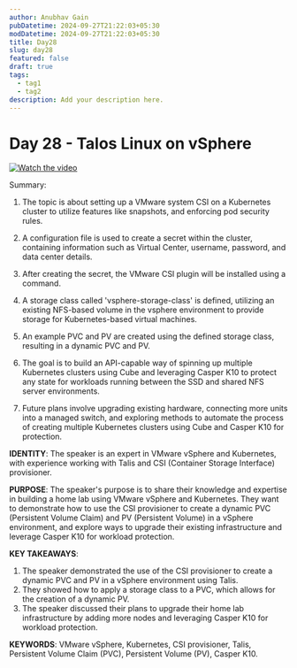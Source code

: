 ```yaml
---
author: Anubhav Gain
pubDatetime: 2024-09-27T21:22:03+05:30
modDatetime: 2024-09-27T21:22:03+05:30
title: Day28
slug: day28
featured: false
draft: true
tags:
  - tag1
  - tag2
description: Add your description here.
---
```


# Day 28 - Talos Linux on vSphere

[![Watch the video](/thumbnails/day28.png)](https://www.youtube.com/watch?v=9y7m0PgW2UM)

Summary:

1. The topic is about setting up a VMware system CSI on a Kubernetes cluster to utilize features like snapshots, and enforcing pod security rules.

2. A configuration file is used to create a secret within the cluster, containing information such as Virtual Center, username, password, and data center details.

3. After creating the secret, the VMware CSI plugin will be installed using a command.

4. A storage class called 'vsphere-storage-class' is defined, utilizing an existing NFS-based volume in the vsphere environment to provide storage for Kubernetes-based virtual machines.

5. An example PVC and PV are created using the defined storage class, resulting in a dynamic PVC and PV.

6. The goal is to build an API-capable way of spinning up multiple Kubernetes clusters using Cube and leveraging Casper K10 to protect any state for workloads running between the SSD and shared NFS server environments.

7. Future plans involve upgrading existing hardware, connecting more units into a managed switch, and exploring methods to automate the process of creating multiple Kubernetes clusters using Cube and Casper K10 for protection.

**IDENTITY**: The speaker is an expert in VMware vSphere and Kubernetes, with experience working with Talis and CSI (Container Storage Interface) provisioner.

**PURPOSE**: The speaker's purpose is to share their knowledge and expertise in building a home lab using VMware vSphere and Kubernetes. They want to demonstrate how to use the CSI provisioner to create a dynamic PVC (Persistent Volume Claim) and PV (Persistent Volume) in a vSphere environment, and explore ways to upgrade their existing infrastructure and leverage Casper K10 for workload protection.

**KEY TAKEAWAYS**:

1. The speaker demonstrated the use of the CSI provisioner to create a dynamic PVC and PV in a vSphere environment using Talis.
2. They showed how to apply a storage class to a PVC, which allows for the creation of a dynamic PV.
3. The speaker discussed their plans to upgrade their home lab infrastructure by adding more nodes and leveraging Casper K10 for workload protection.

**KEYWORDS**: VMware vSphere, Kubernetes, CSI provisioner, Talis, Persistent Volume Claim (PVC), Persistent Volume (PV), Casper K10.
